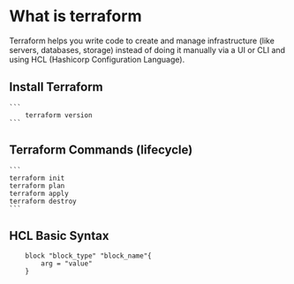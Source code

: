# What is terraform

Terraform helps you write code to create and manage infrastructure (like servers, databases, storage) instead of doing it manually via a UI or CLI and using HCL (Hashicorp Configuration Language).

## Install Terraform
    ```
        terraform version
    ```

## Terraform Commands (lifecycle)
    ```
    terraform init
    terraform plan
    terraform apply
    terraform destroy
    ```
## HCL Basic Syntax

```
    block "block_type" "block_name"{
        arg = "value"
    }
```